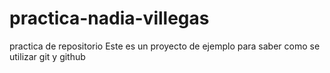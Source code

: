# practica-nadia-villegas
practica de repositorio
Este es un proyecto de ejemplo para saber como se utilizar git y github

